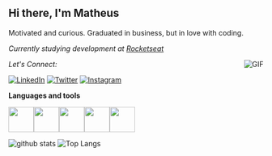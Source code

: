<h2>Hi there, I'm Matheus</h2>
<p>Motivated and curious. Graduated in business, but in love with coding.</p>
<p><em> Currently studying development at <a href="https://rocketseat.com.br/">Rocketseat</a></em></p>

<img align="right" alt="GIF" src="https://media1.tenor.com/images/d7d3fbfbee85b01264854bfac2ffcdaa/tenor.gif?itemid=5638695"/>

<div align="left">

<i>Let's Connect:</i><br>

<a href="https://www.linkedin.com/in/matheeusrosa/" target="_blank"><img src="https://img.shields.io/badge/LinkedIn-%230077B5.svg?&style=flat-square&logo=linkedin&logoColor=white" alt="LinkedIn"></a>
<a href="https://twitter.com/orosamatheus" target="_blank"><img src="https://img.shields.io/badge/-Twitter-1da1f2?style=flat-square&labelColor=1da1f2&logo=twitter&logoColor=white" alt="Twitter"></a>
<a href="https://www.instagram.com/orosamatheus/" target="_blank"><img src="https://img.shields.io/badge/Instagram-%23E4405F.svg?&style=flat-square&logo=instagram&logoColor=white" alt="Instagram"></a>
</div>

**Languages and tools**
<p align="left">
  <img src="https://media3.giphy.com/media/kdFc8fubgS31b8DsVu/giphy.webp" width="50"><img src="https://media3.giphy.com/media/ln7z2eWriiQAllfVcn/200w.webp" width="50"><img src="https://i.giphy.com/media/LMt9638dO8dftAjtco/200.webp" width="50"><img src="https://i.giphy.com/media/eNAsjO55tPbgaor7ma/200w.webp" width="50"><img src="https://i.giphy.com/media/IdyAQJVN2kVPNUrojM/200.webp" width="50">
</p>

![github stats](https://github-readme-stats.vercel.app/api?username=orosamatheus&show_icons=true) ![Top Langs](https://github-readme-stats.vercel.app/api/top-langs/?username=orosamatheus&layout=compact)



  
